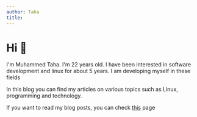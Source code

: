 ```yaml
---
author: Taha
title:
---
```


# Hi 👋

I'm Muhammed Taha. I'm 22 years old. I have been interested in software development and linux for about 5 years. I am developing myself in these fields

In this blog you can find my articles on various topics such as Linux, programming and technology.

If you want to read my blog posts, you can check [this](/post) page
